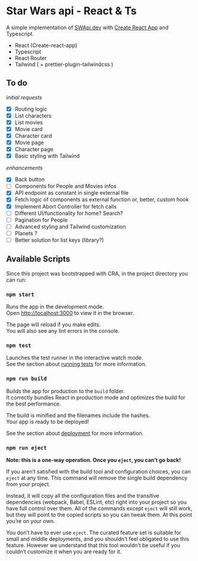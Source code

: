 # Star Wars api - React & Ts

A simple implementation of [SWApi.dev](https://swapi.dev/) with [Create React App](https://github.com/facebook/create-react-app) and Typescript.

  - React (Create-react-app)
  - Typescript
  - React Router
  - Tailwind ( + prettier-plugin-tailwindcss )

## To do

_initial requests_ 

- [x] Routing logic  
- [x] List characters  
- [x] List movies  
- [x] Movie card  
- [x] Character card  
- [x] Movie page  
- [x] Character page  
- [x] Basic styling with Tailwind

_enhancements_ 

- [x] Back button
- [ ] Components for People and Movies infos
- [x] API endpoint as constant in single external file
- [x] Fetch logic of components as external function or, better, custom hook  
- [x] Implement Abort Controller for fetch calls
- [ ] Different UI/functionality for home? Search?
- [ ] Pagination for People
- [ ] Advanced styling and Tailwind customization
- [ ] Planets ?
- [ ] Better solution for list keys (library?)

## Available Scripts

Since this project was bootstrapped with CRA, in the project directory you can run:

### `npm start`

Runs the app in the development mode.\
Open [http://localhost:3000](http://localhost:3000) to view it in the browser.

The page will reload if you make edits.\
You will also see any lint errors in the console.

### `npm test`

Launches the test runner in the interactive watch mode.\
See the section about [running tests](https://facebook.github.io/create-react-app/docs/running-tests) for more information.

### `npm run build`

Builds the app for production to the `build` folder.\
It correctly bundles React in production mode and optimizes the build for the best performance.

The build is minified and the filenames include the hashes.\
Your app is ready to be deployed!

See the section about [deployment](https://facebook.github.io/create-react-app/docs/deployment) for more information.

### `npm run eject`

**Note: this is a one-way operation. Once you `eject`, you can’t go back!**

If you aren’t satisfied with the build tool and configuration choices, you can `eject` at any time. This command will remove the single build dependency from your project.

Instead, it will copy all the configuration files and the transitive dependencies (webpack, Babel, ESLint, etc) right into your project so you have full control over them. All of the commands except `eject` will still work, but they will point to the copied scripts so you can tweak them. At this point you’re on your own.

You don’t have to ever use `eject`. The curated feature set is suitable for small and middle deployments, and you shouldn’t feel obligated to use this feature. However we understand that this tool wouldn’t be useful if you couldn’t customize it when you are ready for it.
